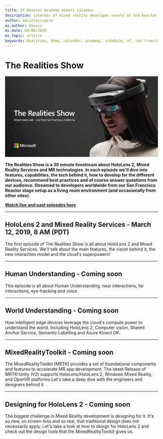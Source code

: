 ```yaml
---
title: SF Reactor Academy events calendar
description: Calendar of mixed reality developer events at the Reactor in San Francisco.
author: danielescudero
ms.author: daescu
ms.date: 04/06/2019
ms.topic: article
keywords: Realities, Show, calendar, academy, schedule, sf, san francisco, reactor
---
```


# The Realities Show
![Design for mixed reality](images/therealitiesshow.jpg)

**The Realities Show is a 30 minute livestream about HoloLens 2, Mixed Reality Services and MR technologies. In each episode we'll dive into features, capabilities, the tech behind it, how to develop for the different devices, recommend best practices and of course answer questions from our audience. Streamed to developers worldwide from our San Francisco Reactor stage setup as a living room environment (and occasionally from other sites).**

**[Watch live and past episodes here](https://aka.ms/trs)**
___

## **HoloLens 2 and Mixed Reality Services** - March 12, 2019, 8 AM (PDT)
The first episode of The Realities Show is all about HoloLens 2 and Mixed Reality Services. We'll talk about the main features, the vision behind it, the new interaction model and the cloud's superpowers!

___

## **Human Understanding** - Coming soon
This episode is all about Human Understanding: near interactions, far interactions, eye-tracking and voice.

___
## **World Understanding** - Coming soon
How intelligent edge devices leverage the cloud's compute power to understand the world. Including HoloLens 2, Computer vision, Shared Anchor Service, Semantic Labelling and Azure Kinect DK.

___
## **MixedRealityToolkit** - Coming soon
The MixedRealityToolkit (MRTK) provides a set of foundational components and features to accelerate MR app development. The latest Release of MRTK-Unity (V2) supports HoloLens/HoloLens 2, Windows Mixed Reality, and OpenVR platforms.Let's take a deep dive with the engineers and designers behind it.

___
## **Designing for HoloLens 2** - Coming soon
The biggest challenge in Mixed Reality development is designing for it. It's so new, so screen-less and so real, that traditional design does not necessarily apply. Let's take a look at how to design for HoloLens 2 and check out the design tools that the MixedRealityToolkit gives us.


